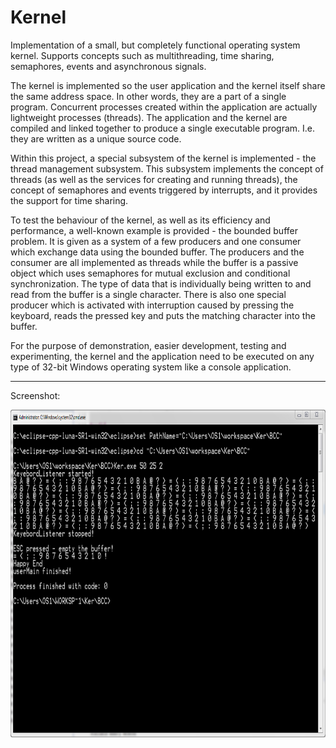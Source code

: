# Kernel
Implementation of a small, but completely functional operating system kernel. Supports concepts such as multithreading, time sharing, semaphores, events and asynchronous signals.

The kernel is implemented so the user application and the kernel itself share the same address space. In other words, they are a part of a single program. Concurrent processes created within the application are actually lightweight processes (threads). The application and the kernel are compiled and linked together to produce a single executable program. I.e. they are written as a unique source code.

Within this project, a special subsystem of the kernel is implemented - the thread management subsystem. This subsystem implements the concept of threads (as well as the services for creating and running threads), the concept of semaphores and events triggered by interrupts, and it provides the support for time sharing.

To test the behaviour of the kernel, as well as its efficiency and performance, a well-known example is provided - the bounded buffer problem. It is given as a system of a few producers and one consumer which exchange data using the bounded buffer. The producers and the consumer are all implemented as threads while the buffer is a passive object which uses semaphores for mutual exclusion and conditional synchronization. The type of data that is individually being written to and read from the buffer is a single character. There is also one special producer which is activated with interruption caused by pressing the keyboard, reads the pressed key and puts the matching character into the buffer.

For the purpose of demonstration, easier development, testing and experimenting, the kernel and the application need to be executed on any type of 32-bit Windows operating system like a console application.

----------------------------------------------------------------------------------------------------------------------------------------------------------------------------------

Screenshot:

<img src="sample.png" width=874 height=524>
